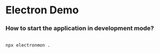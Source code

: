 # Electron Demo

### How to start the application in development mode?

```bash

npx electronmon .

```